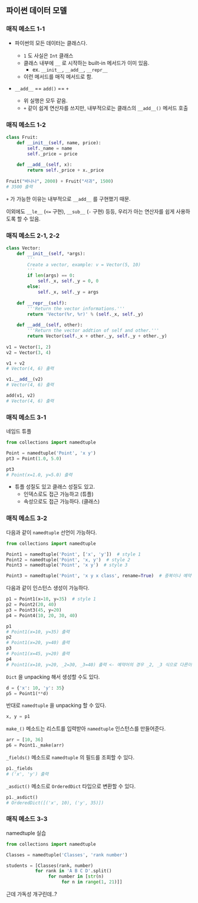 ## 파이썬 데이터 모델

### 매직 메소드 1-1

- 파이썬의 모든 데이터는 클래스다.
    -  `1` 도 사실은 `Int` 클래스
    - 클래스 내부에 `__` 로 시작하는 built-in 메서드가 이미 있음.
        - ex. `__init__`, `__add__`, `__repr__`
    - 이런 메서드를 매직 메서드로 함.

- `__add__` == `add()` == `+`
    - 위 실행은 모두 같음.
    - `+` 같이 쉽게 연산자를 쓰지만, 내부적으로는 클래스의 `__add__()` 메서드 호출



### 매직 메소드 1-2

```python
class Fruit:
    def __init__(self, name, price):
        self._name = name
        self._price = price
    
	def __add__(self, x):
        return self._price + x._price
    
Fruit("바나나", 2000) + Fruit("사과", 1500)
# 3500 출력
```

`+` 가 가능한 이유는 내부적으로 `__add__` 를 구현했기 때문.

이외에도 `__le__` (`<=` 구현), `__sub__` (`-` 구현) 등등, 우리가 아는 연산자를 쉽게 사용하도록 할 수 있음.



### 매직 메소드 2-1, 2-2

```python
class Vector:
    def __init__(self, *args):
        '''
        Create a vector, example: v = Vector(5, 10)
        '''
        if len(args) == 0:
            self._x, self._y = 0, 0
        else:
            self._x, self._y = args
            
    def __repr__(self):
        '''Return the vector informations.'''
        return 'Vector(%r, %r)' % (self._x, self._y)
    
    def __add__(self, other):
        '''Return the vector addtion of self and other.'''
        return Vector(self._x + other._y, self._y + other._y)
    
v1 = Vector(1, 2)
v2 = Vector(3, 4)

v1 + v2
# Vector(4, 6) 출력

v1.__add__(v2)
# Vector(4, 6) 출력

add(v1, v2)
# Vector(4, 6) 출력
```



### 매직 메소드 3-1

네임드 튜플 

```python
from collections import namedtuple

Point = namedtuple('Point', 'x y')
pt3 = Point(1.0, 5.0)

pt3
# Point(x=1.0, y=5.0) 출력
```

- 튜플 성질도 있고 클래스 성질도 있고.
    - 인덱스로도 접근 가능하고 (튜플)
    - 속성으로도 접근 가능하다. (클래스)



### 매직 메소드 3-2

다음과 같이 `namedtuple` 선언이 가능하다.

```python
from collections import namedtuple

Point1 = namedtuple('Point', ['x', 'y'])  # style 1
Point2 = namedtuple('Point', 'x, y')  # style 2
Point3 = namedtuple('Point', 'x y')  # style 3

Point3 = namedtuple('Point', 'x y x class', rename=True)  # 중복이나 예약어의 경우 rename=True 로 줘야함 (기본값은 False)
```

다음과 같이 인스턴스 생성이 가능하다.

```python
p1 = Point1(x=10, y=35)  # style 1
p2 = Point2(20, 40)
p3 = Point3(45, y=20)
p4 = Point4(10, 20, 30, 40)

p1
# Point1(x=10, y=35) 출력
p2
# Point1(x=20, y=40) 출력
p3
# Point1(x=45, y=20) 출력
p4
# Point1(x=10, y=20, _2=30, _3=40) 출력 <- 예약어의 경우 _2, _3 식으로 다른이름으로 저장됨.
```

`Dict` 을 unpacking 해서 생성할 수도 있다.

```python
d = {'x': 10, 'y': 35}
p5 = Point1(**d)
```

반대로 `namedtuple` 을 unpacking 할 수 있다.

```python
x, y = p1
```

 `make_()` 메소드는 리스트를 입력받아 `namedtuple` 인스턴스를 만들어준다.

```python
arr = [10, 36]
p6 = Point1._make(arr)
```

`_fields()` 메소드로 `namedtuple` 의 필드를 조회할 수 있다.

```python
p1._fields
# ('x', 'y') 출력
```

`_asdict()` 메소드로 `OrderedDict` 타입으로 변환할 수 있다.

```python
p1._asdict()
# OrderedDict([('x', 10), ('y', 35)])
```



### 매직 메소드 3-3

namedtuple 실습

```python
from collections import namedtuple

Classes = namedtuple('Classes', 'rank number')

students = [Classes(rank, number)
           for rank in 'A B C D'.split()
           		for number in [str(n)
                     for n in range(1, 21)]]
```

근데 가독성 개구린데..?